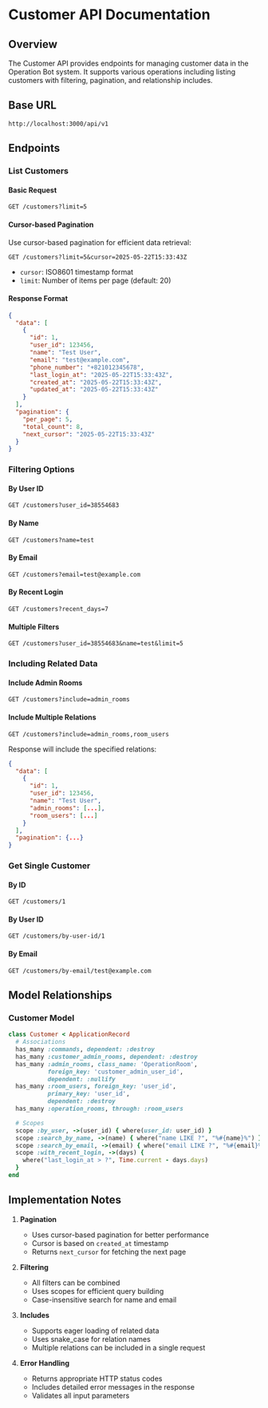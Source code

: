 # Customer API Documentation

## Overview
The Customer API provides endpoints for managing customer data in the Operation Bot system. It supports various operations including listing customers with filtering, pagination, and relationship includes.

## Base URL
```
http://localhost:3000/api/v1
```

## Endpoints

### List Customers

#### Basic Request
```http
GET /customers?limit=5
```

#### Cursor-based Pagination
Use cursor-based pagination for efficient data retrieval:
```http
GET /customers?limit=5&cursor=2025-05-22T15:33:43Z
```
- `cursor`: ISO8601 timestamp format
- `limit`: Number of items per page (default: 20)

#### Response Format
```json
{
  "data": [
    {
      "id": 1,
      "user_id": 123456,
      "name": "Test User",
      "email": "test@example.com",
      "phone_number": "+821012345678",
      "last_login_at": "2025-05-22T15:33:43Z",
      "created_at": "2025-05-22T15:33:43Z",
      "updated_at": "2025-05-22T15:33:43Z"
    }
  ],
  "pagination": {
    "per_page": 5,
    "total_count": 8,
    "next_cursor": "2025-05-22T15:33:43Z"
  }
}
```

### Filtering Options

#### By User ID
```http
GET /customers?user_id=38554683
```

#### By Name
```http
GET /customers?name=test
```

#### By Email
```http
GET /customers?email=test@example.com
```

#### By Recent Login
```http
GET /customers?recent_days=7
```

#### Multiple Filters
```http
GET /customers?user_id=38554683&name=test&limit=5
```

### Including Related Data

#### Include Admin Rooms
```http
GET /customers?include=admin_rooms
```

#### Include Multiple Relations
```http
GET /customers?include=admin_rooms,room_users
```

Response will include the specified relations:
```json
{
  "data": [
    {
      "id": 1,
      "user_id": 123456,
      "name": "Test User",
      "admin_rooms": [...],
      "room_users": [...]
    }
  ],
  "pagination": {...}
}
```

### Get Single Customer

#### By ID
```http
GET /customers/1
```

#### By User ID
```http
GET /customers/by-user-id/1
```

#### By Email
```http
GET /customers/by-email/test@example.com
```

## Model Relationships

### Customer Model
```ruby
class Customer < ApplicationRecord
  # Associations
  has_many :commands, dependent: :destroy
  has_many :customer_admin_rooms, dependent: :destroy
  has_many :admin_rooms, class_name: 'OperationRoom', 
           foreign_key: 'customer_admin_user_id', 
           dependent: :nullify
  has_many :room_users, foreign_key: 'user_id', 
           primary_key: 'user_id', 
           dependent: :destroy
  has_many :operation_rooms, through: :room_users

  # Scopes
  scope :by_user, ->(user_id) { where(user_id: user_id) }
  scope :search_by_name, ->(name) { where("name LIKE ?", "%#{name}%") }
  scope :search_by_email, ->(email) { where("email LIKE ?", "%#{email}%") }
  scope :with_recent_login, ->(days) { 
    where("last_login_at > ?", Time.current - days.days) 
  }
end
```

## Implementation Notes

1. **Pagination**
   - Uses cursor-based pagination for better performance
   - Cursor is based on `created_at` timestamp
   - Returns `next_cursor` for fetching the next page

2. **Filtering**
   - All filters can be combined
   - Uses scopes for efficient query building
   - Case-insensitive search for name and email

3. **Includes**
   - Supports eager loading of related data
   - Uses snake_case for relation names
   - Multiple relations can be included in a single request

4. **Error Handling**
   - Returns appropriate HTTP status codes
   - Includes detailed error messages in the response
   - Validates all input parameters
